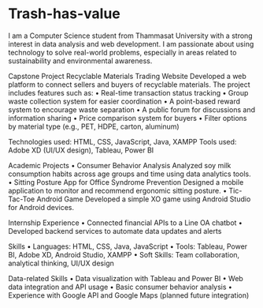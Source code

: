 # Trash-has-value
I am a Computer Science student from Thammasat University with a strong interest in data analysis and web development. I am passionate about using technology to solve real-world problems, especially in areas related to sustainability and environmental awareness.

Capstone Project
Recyclable Materials Trading Website
Developed a web platform to connect sellers and buyers of recyclable materials. The project includes features such as:
	•	Real-time transaction status tracking
	•	Group waste collection system for easier coordination
	•	A point-based reward system to encourage waste separation
	•	A public forum for discussions and information sharing
	•	Price comparison system for buyers
	•	Filter options by material type (e.g., PET, HDPE, carton, aluminum)

Technologies used: HTML, CSS, JavaScript, Java, XAMPP
Tools used: Adobe XD (UI/UX design), Tableau, Power BI

Academic Projects
	•	Consumer Behavior Analysis
Analyzed soy milk consumption habits across age groups and time using data analytics tools.
	•	Sitting Posture App for Office Syndrome Prevention
Designed a mobile application to monitor and recommend ergonomic sitting posture.
	•	Tic-Tac-Toe Android Game
Developed a simple XO game using Android Studio for Android devices.

Internship Experience
	•	Connected financial APIs to a Line OA chatbot
	•	Developed backend services to automate data updates and alerts

 Skills
 	•	Languages: HTML, CSS, Java, JavaScript
	•	Tools: Tableau, Power BI, Adobe XD, Android Studio, XAMPP
	•	Soft Skills: Team collaboration, analytical thinking, UI/UX design

Data-related Skills
	•	Data visualization with Tableau and Power BI
	•	Web data integration and API usage
	•	Basic consumer behavior analysis
	•	Experience with Google API and Google Maps (planned future integration)

 
